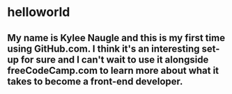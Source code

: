 # helloworld
<h2> My name is Kylee Naugle and this is my first time using GitHub.com. I think it's an interesting set-up for sure and I can't wait to use it alongside freeCodeCamp.com to learn more about what it takes to become a front-end developer.</h2>
